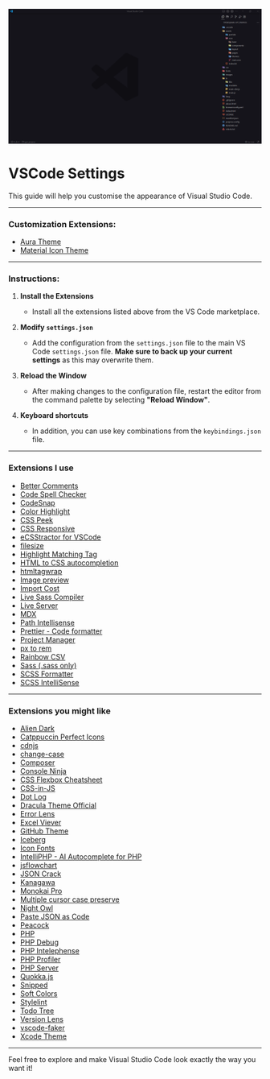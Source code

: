 ![screenshot.png](./images/screenshot.png)

# VSCode Settings

This guide will help you customise the appearance of Visual Studio Code.

---

### Customization Extensions:

- [Aura Theme](https://marketplace.visualstudio.com/items?itemName=DaltonMenezes.aura-theme)
- [Material Icon Theme](https://marketplace.visualstudio.com/items?itemName=PKief.material-icon-theme)
  
---

### Instructions:

1. **Install the Extensions**
   - Install all the extensions listed above from the VS Code marketplace.

2. **Modify `settings.json`**
   - Add the configuration from the `settings.json` file to the main VS Code `settings.json` file. **Make sure to back up your current settings** as this may overwrite them.

3. **Reload the Window**
   - After making changes to the configuration file, restart the editor from the command palette by selecting **"Reload Window"**.
  
4. **Keyboard shortcuts**
   - In addition, you can use key combinations from the `keybindings.json` file.
  
---

### Extensions I use

- [Better Comments](https://marketplace.visualstudio.com/items?itemName=aaron-bond.better-comments)
- [Code Spell Checker](https://marketplace.visualstudio.com/items?itemName=streetsidesoftware.code-spell-checker)
- [CodeSnap](https://marketplace.visualstudio.com/items?itemName=adpyke.codesnap)
- [Color Highlight](https://marketplace.visualstudio.com/items?itemName=naumovs.color-highlight)
- [CSS Peek](https://marketplace.visualstudio.com/items?itemName=pranaygp.vscode-css-peek)
- [CSS Responsive](https://marketplace.visualstudio.com/items?itemName=mrezechi3l.css-responsive)
- [eCSStractor for VSCode](https://marketplace.visualstudio.com/items?itemName=diz.ecsstractor-port)
- [filesize](https://marketplace.visualstudio.com/items?itemName=mkxml.vscode-filesize)
- [Highlight Matching Tag](https://marketplace.visualstudio.com/items?itemName=vincaslt.highlight-matching-tag)
- [HTML to CSS autocompletion](https://marketplace.visualstudio.com/items?itemName=solnurkarim.html-to-css-autocompletion)
- [htmltagwrap](https://marketplace.visualstudio.com/items?itemName=bradgashler.htmltagwrap)
- [Image preview](https://marketplace.visualstudio.com/items?itemName=kisstkondoros.vscode-gutter-preview)
- [Import Cost](https://marketplace.visualstudio.com/items?itemName=wix.vscode-import-cost)
- [Live Sass Compiler](https://marketplace.visualstudio.com/items?itemName=glenn2223.live-sass)
- [Live Server](https://marketplace.visualstudio.com/items?itemName=ritwickdey.LiveServer)
- [MDX](https://marketplace.visualstudio.com/items?itemName=unifiedjs.vscode-mdx)
- [Path Intellisense](https://marketplace.visualstudio.com/items?itemName=christian-kohler.path-intellisense)
- [Prettier - Code formatter](https://marketplace.visualstudio.com/items?itemName=esbenp.prettier-vscode)
- [Project Manager](https://marketplace.visualstudio.com/items?itemName=alefragnani.project-manager)
- [px to rem](https://marketplace.visualstudio.com/items?itemName=sainoba.px-to-rem)
- [Rainbow CSV](https://marketplace.visualstudio.com/items?itemName=mechatroner.rainbow-csv)
- [Sass (.sass only)](https://marketplace.visualstudio.com/items?itemName=Syler.sass-indented)
- [SCSS Formatter](https://marketplace.visualstudio.com/items?itemName=sibiraj-s.vscode-scss-formatter)
- [SCSS IntelliSense](https://marketplace.visualstudio.com/items?itemName=mrmlnc.vscode-scss)

---

### Extensions you might like

- [Alien Dark](https://marketplace.visualstudio.com/items?itemName=tzero86.alien-dark)
- [Catppuccin Perfect Icons](https://marketplace.visualstudio.com/items?itemName=thang-nm.catppuccin-perfect-icons)
- [cdnjs](https://marketplace.visualstudio.com/items?itemName=JakeWilson.vscode-cdnjs)
- [change-case](https://marketplace.visualstudio.com/items?itemName=wmaurer.change-case)
- [Composer](https://marketplace.visualstudio.com/items?itemName=DEVSENSE.composer-php-vscode)
- [Console Ninja](https://marketplace.visualstudio.com/items?itemName=WallabyJs.console-ninja)
- [CSS Flexbox Cheatsheet](https://marketplace.visualstudio.com/items?itemName=dzhavat.css-flexbox-cheatsheet)
- [CSS-in-JS](https://marketplace.visualstudio.com/items?itemName=paulmolluzzo.convert-css-in-js)
- [Dot Log](https://marketplace.visualstudio.com/items?itemName=jaluik.dot-log)
- [Dracula Theme Official](https://marketplace.visualstudio.com/items?itemName=dracula-theme.theme-dracula)
- [Error Lens](https://marketplace.visualstudio.com/items?itemName=usernamehw.errorlens)
- [Excel Viever](https://marketplace.visualstudio.com/items?itemName=GrapeCity.gc-excelviewer)
- [GitHub Theme](https://marketplace.visualstudio.com/items?itemName=GitHub.github-vscode-theme)
- [Iceberg](https://marketplace.visualstudio.com/items?itemName=harg.iceberg)
- [Icon Fonts](https://marketplace.visualstudio.com/items?itemName=idleberg.icon-fonts)
- [IntelliPHP - AI Autocomplete for PHP](https://marketplace.visualstudio.com/items?itemName=DEVSENSE.intelli-php-vscode)
- [jsflowchart](https://marketplace.visualstudio.com/items?itemName=MULU-github.jsflowchart)
- [JSON Crack](https://marketplace.visualstudio.com/items?itemName=AykutSarac.jsoncrack-vscode)
- [Kanagawa](https://marketplace.visualstudio.com/items?itemName=qufiwefefwoyn.kanagawa)
- [Monokai Pro](https://marketplace.visualstudio.com/items?itemName=monokai.theme-monokai-pro-vscode)
- [Multiple cursor case preserve](https://marketplace.visualstudio.com/items?itemName=Cardinal90.multi-cursor-case-preserve)
- [Night Owl](https://marketplace.visualstudio.com/items?itemName=sdras.night-owl)
- [Paste JSON as Code](https://marketplace.visualstudio.com/items?itemName=quicktype.quicktype)
- [Peacock](https://marketplace.visualstudio.com/items?itemName=marnix.peacock)
- [PHP](https://marketplace.visualstudio.com/items?itemName=DEVSENSE.phptools-vscode)
- [PHP Debug](https://marketplace.visualstudio.com/items?itemName=xdebug.php-debug)
- [PHP Intelephense](https://marketplace.visualstudio.com/items?itemName=bmewburn.vscode-intelephense-client)
- [PHP Profiler](https://marketplace.visualstudio.com/items?itemName=DEVSENSE.profiler-php-vscode)
- [PHP Server](https://marketplace.visualstudio.com/items?itemName=brapifra.phpserver)
- [Quokka.js](https://marketplace.visualstudio.com/items?itemName=WallabyJs.quokka-vscode)
- [Snipped](https://marketplace.visualstudio.com/items?itemName=JeffersonLicet.snipped)
- [Soft Colors](https://marketplace.visualstudio.com/items?itemName=victorlitvinenko.vscode-soft-colors)
- [Stylelint](https://marketplace.visualstudio.com/items?itemName=stylelint.vscode-stylelint)
- [Todo Tree](https://marketplace.visualstudio.com/items?itemName=Gruntfuggly.todo-tree)
- [Version Lens](https://marketplace.visualstudio.com/items?itemName=pflannery.vscode-versionlens)
- [vscode-faker](https://marketplace.visualstudio.com/items?itemName=deerawan.vscode-faker)
- [Xcode Theme](https://marketplace.visualstudio.com/items?itemName=MateoCERQUETELLA.xcode-12-theme)

---

Feel free to explore and make Visual Studio Code look exactly the way you want it!
